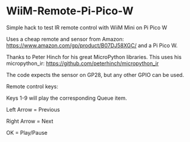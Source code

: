 # WiiM-Remote-Pi-Pico-W
Simple hack to test IR remote control with WiiM Mini on Pi Pico W

Uses a cheap remote and sensor from Amazon:  https://www.amazon.com/gp/product/B07DJ58XGC/
and a Pi Pico W.  

Thanks to Peter Hinch for his great MicroPython libraries.  This uses his micropython_ir: https://github.com/peterhinch/micropython_ir

The code expects the sensor on GP28, but any other GPIO can be used.

Remote control keys:

Keys 1-9 will play the corresponding Queue item.

Left Arrow = Previous

Right Arrow = Next

OK = Play/Pause


